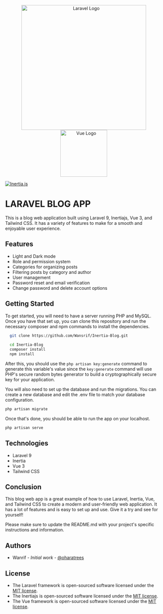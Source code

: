 <p align="center"><a href="https://laravel.com" target="_blank"><img src="https://raw.githubusercontent.com/laravel/art/master/logo-lockup/5%20SVG/2%20CMYK/1%20Full%20Color/laravel-logolockup-cmyk-red.svg" width="400" alt="Laravel Logo"></a>
<a href="https://vuejs.org" target="_blank"><img src="https://avatars.githubusercontent.com/u/6128107?s=280&v=4" width="150" alt="Vue Logo"></a>
</p>

[![Inertia.js](https://raw.githubusercontent.com/inertiajs/inertia/master/.github/LOGO.png)](https://inertiajs.com/)

# LARAVEL BLOG APP

This is a blog web application built using Laravel 9, Inertiajs, Vue 3, and Tailwind CSS. It has a variety of features to make for a smooth and enjoyable user experience.

## Features

- Light and Dark mode
- Role and permission system
- Categories for organizing posts
- Filtering posts by category and author
- User management
- Password reset and email verification
- Change password and delete account options

## Getting Started

To get started, you will need to have a server running PHP and MySQL. Once you have that set up, you can clone this repository and run the necessary composer and npm commands to install the dependencies.

```bash
  git clone https://github.com/Wansrif/Inertia-Blog.git
  
  cd Inertia-Blog
  composer install
  npm install
```
After this, you should use the `php artisan key:generate` command to generate this variable's value since the `key:generate` command will use PHP's secure random bytes generator to build a cryptographically secure key for your application.

You will also need to set up the database and run the migrations. You can create a new database and edit the .env file to match your database configuration.

```bash
php artisan migrate
```

Once that's done, you should be able to run the app on your localhost.
```bash
php artisan serve
```

## Technologies

- Laravel 9
- Inertia
- Vue 3
- Tailwind CSS

## Conclusion

This blog web app is a great example of how to use Laravel, Inertia, Vue, and Tailwind CSS to create a modern and user-friendly web application. It has a lot of features and is easy to set up and use. Give it a try and see for yourself!

Please make sure to update the README.md with your project's specific instructions and information.

## Authors

- Wanrif - <em>Initial work</em> - [@oharatrees](https://twitter.com/oharatrees)

## License

- The Laravel framework is open-sourced software licensed under the [MIT license](https://opensource.org/licenses/MIT).
- The Inertiajs is open-sourced software licensed under the [MIT license](https://opensource.org/licenses/MIT).
- The Vue framework is open-sourced software licensed under the [MIT license](https://opensource.org/licenses/MIT).

